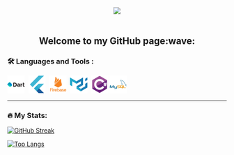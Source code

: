<div id="header" align="center">
  <img src="https://media.giphy.com/media/xUA7bdpLxQhsSQdyog/giphy.gif" width="260"/>
  <div id="badges">
    <img src="https://komarev.com/ghpvc/?username=bahmN&style=flat-square&color=blue" alt=""/>
  </div>  
  <h2>
  Welcome to my GitHub page:wave:   
  </h2>
</div>

### :hammer_and_wrench: Languages and Tools :

<div>
  <img src="https://github.com/devicons/devicon/blob/master/icons/dart/dart-original-wordmark.svg" title="Dart" alt="Dart" width="40" height="40"/>&nbsp;
  <img src="https://github.com/devicons/devicon/blob/master/icons/flutter/flutter-original.svg" title="Flutter"  alt="Flutter" width="40" height="40"/>&nbsp;
  <img src="https://github.com/devicons/devicon/blob/master/icons/firebase/firebase-plain-wordmark.svg" title="FireBase"  alt="FireBase" width="40" height="40"/>&nbsp;
  <img src="https://github.com/devicons/devicon/blob/master/icons/materialui/materialui-original.svg" title="Material UI" alt="Material UI" width="40" height="40"/>&nbsp;
  <img src="https://github.com/devicons/devicon/blob/master/icons/csharp/csharp-original.svg" title="AWS" alt="CSharp" width="40" height="40"/>
  <img src="https://github.com/devicons/devicon/blob/master/icons/mysql/mysql-original-wordmark.svg" title="MySQL" alt="MySQL" width="40" height="40"/>
</div>

---

### :fire: My Stats:

[![GitHub Streak](http://github-readme-streak-stats.herokuapp.com?user=bahmN&theme=dark-smoky&hide_border=true&date_format=j%20M%5B%20Y%5D)](https://git.io/streak-stats)

[![Top Langs](https://github-readme-stats.vercel.app/api/top-langs/?username=bahmN&layout=compact&theme=dark&hide=Kotlin,Objective-C,Swift)](https://github.com/anuraghazra/github-readme-stats)
